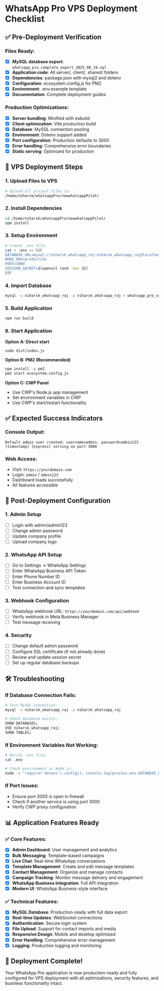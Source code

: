 # WhatsApp Pro VPS Deployment Checklist

## ✅ Pre-Deployment Verification

### Files Ready:
- [x] **MySQL database export**: `whatsapp_pro_complete_export_2025_08_19.sql`
- [x] **Application code**: All server/, client/, shared/ folders
- [x] **Dependencies**: package.json with mysql2 and dotenv
- [x] **Configuration**: ecosystem.config.js for PM2
- [x] **Environment**: .env.example template
- [x] **Documentation**: Complete deployment guides

### Production Optimizations:
- [x] **Server bundling**: Minified with esbuild
- [x] **Client optimization**: Vite production build
- [x] **Database**: MySQL connection pooling
- [x] **Environment**: Dotenv support added
- [x] **Port configuration**: Production defaults to 3000
- [x] **Error handling**: Comprehensive error boundaries
- [x] **Static serving**: Optimized for production

## 🚀 VPS Deployment Steps

### 1. Upload Files to VPS
```bash
# Upload all project files to:
/home/niharsk/whatsappPro/newwhatsappPilot/
```

### 2. Install Dependencies
```bash
cd /home/niharsk/whatsappPro/newwhatsappPilot/
npm install
```

### 3. Setup Environment
```bash
# Create .env file:
cat > .env << EOF
DATABASE_URL=mysql://niharsk_whatsapp_raj:niharsk_whatsapp_raj@localhost:3306/niharsk_whatsapp_raj
NODE_ENV=production
PORT=3000
SESSION_SECRET=$(openssl rand -hex 32)
EOF
```

### 4. Import Database
```bash
mysql -u niharsk_whatsapp_raj -p niharsk_whatsapp_raj < whatsapp_pro_complete_export_2025_08_19.sql
```

### 5. Build Application
```bash
npm run build
```

### 6. Start Application
**Option A: Direct start**
```bash
node dist/index.js
```

**Option B: PM2 (Recommended)**
```bash
npm install -g pm2
pm2 start ecosystem.config.js
```

**Option C: CWP Panel**
- Use CWP's Node.js app management
- Set environment variables in CWP
- Use CWP's start/restart functionality

## ✅ Expected Success Indicators

### Console Output:
```
Default admin user created: username=admin, password=admin123
[timestamp] [express] serving on port 3000
```

### Web Access:
- Visit: `https://yourdomain.com`
- Login: `admin` / `admin123`
- Dashboard loads successfully
- All features accessible

## 🔧 Post-Deployment Configuration

### 1. Admin Setup
- [ ] Login with admin/admin123
- [ ] Change admin password
- [ ] Update company profile
- [ ] Upload company logo

### 2. WhatsApp API Setup
- [ ] Go to Settings → WhatsApp Settings
- [ ] Enter WhatsApp Business API Token
- [ ] Enter Phone Number ID
- [ ] Enter Business Account ID
- [ ] Test connection and sync templates

### 3. Webhook Configuration
- [ ] WhatsApp webhook URL: `https://yourdomain.com/api/webhook`
- [ ] Verify webhook in Meta Business Manager
- [ ] Test message receiving

### 4. Security
- [ ] Change default admin password
- [ ] Configure SSL certificate (if not already done)
- [ ] Review and update session secret
- [ ] Set up regular database backups

## 🛠️ Troubleshooting

### If Database Connection Fails:
```bash
# Test MySQL connection:
mysql -u niharsk_whatsapp_raj -p niharsk_whatsapp_raj

# Check database exists:
SHOW DATABASES;
USE niharsk_whatsapp_raj;
SHOW TABLES;
```

### If Environment Variables Not Working:
```bash
# Verify .env file:
cat .env

# Check environment in Node.js:
node -e "require('dotenv').config(); console.log(process.env.DATABASE_URL);"
```

### If Port Issues:
- Ensure port 3000 is open in firewall
- Check if another service is using port 3000
- Verify CWP proxy configuration

## 📊 Application Features Ready

### ✅ Core Features:
- [x] **Admin Dashboard**: User management and analytics
- [x] **Bulk Messaging**: Template-based campaigns
- [x] **Live Chat**: Real-time WhatsApp conversations
- [x] **Template Management**: Create and edit message templates
- [x] **Contact Management**: Organize and manage contacts
- [x] **Campaign Tracking**: Monitor message delivery and engagement
- [x] **WhatsApp Business Integration**: Full API integration
- [x] **Modern UI**: WhatsApp Business-style interface

### ✅ Technical Features:
- [x] **MySQL Database**: Production-ready with full data export
- [x] **Real-time Updates**: WebSocket connections
- [x] **Authentication**: Secure login system
- [x] **File Upload**: Support for contact imports and media
- [x] **Responsive Design**: Mobile and desktop optimized
- [x] **Error Handling**: Comprehensive error management
- [x] **Logging**: Production logging and monitoring

## 🎉 Deployment Complete!

Your WhatsApp Pro application is now production-ready and fully configured for VPS deployment with all optimizations, security features, and business functionality intact.